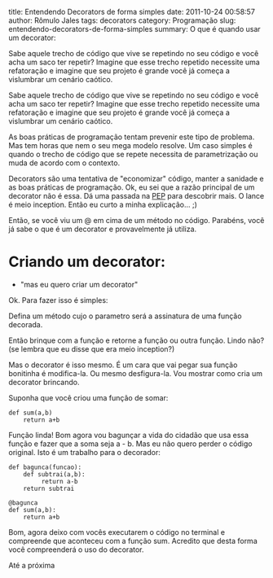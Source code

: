 title: Entendendo Decorators de forma simples
date: 2011-10-24 00:58:57
author: Rômulo Jales
tags: decorators
category: Programação
slug: entendendo-decorators-de-forma-simples
summary: O que é quando usar um decorator:

Sabe aquele trecho de código que vive se repetindo no seu código e você acha um saco ter repetir? Imagine que esse trecho repetido necessite uma refatoração e imagine que seu projeto é grande você já começa a vislumbrar um cenário caótico.

Sabe aquele trecho de código que vive se repetindo no seu código e você acha um saco ter repetir? Imagine que esse trecho repetido necessite uma refatoração e imagine que seu projeto é grande você já começa a vislumbrar um cenário caótico.

As boas práticas de programação tentam prevenir este tipo de problema. Mas tem horas que nem o seu mega modelo resolve. Um caso simples é quando o trecho de código que se repete necessita de parametrização ou muda de acordo com o contexto.

Decorators são uma tentativa de "economizar" código, manter a sanidade e as boas práticas de programação. Ok, eu sei que a razão principal de um decorator não é essa. Dá uma passada na
[PEP](http://www.python.org/dev/peps/pep-0318/ "PEP 318 - Decorators for Functions and Methods ") para descobrir mais. O lance é meio inception. Então eu curto a minha explicação... ;)

Então, se você viu um @ em cima de um método no código. Parabéns, você já sabe o que é um decorator e provavelmente já utiliza.

**Criando um decorator:**
=========================

- "mas eu quero criar um decorator"

Ok. Para fazer isso é simples:

Defina um método cujo o parametro será a assinatura de uma função decorada.

Então brinque com a função e retorne a função ou outra função. Lindo não? (se lembra que eu disse que era meio inception?)

Mas o decorator é isso mesmo. É um cara que vai pegar sua função bonitinha é modifica-la. Ou mesmo desfigura-la. Vou mostrar como cria um decorator brincando.

Suponha que você criou uma função de somar:

    def sum(a,b)
        return a+b

Função linda! Bom agora vou bagunçar a vida do cidadão que usa essa função e fazer que a soma seja a - b. Mas eu não quero perder o código original. Isto é um trabalho para o decorador:

    def bagunca(funcao):
        def subtrai(a,b):
             return a-b
        return subtrai

    @bagunca
    def sum(a,b):
        return a+b

Bom, agora deixo com vocês executarem o código no terminal e compreende que aconteceu com a função sum. Acredito que desta forma você compreenderá o uso do decorator.

Até a próxima
